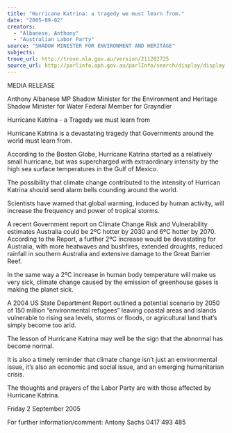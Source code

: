 ```yaml
---
title: "Hurricane Katrina: a tragedy we must learn from."
date: "2005-09-02"
creators:
  - "Albanese, Anthony"
  - "Australian Labor Party"
source: "SHADOW MINISTER FOR ENVIRONMENT AND HERITAGE"
subjects:
trove_url: http://trove.nla.gov.au/version/211282725
source_url: http://parlinfo.aph.gov.au/parlInfo/search/display/display.w3p;query=Id%3A%22media/pressrel/966H6%22
---
```


 

 

 

  MEDIA RELEASE 

 

 Anthony Albanese MP  Shadow Minister for the Environment and Heritage  Shadow Minister for Water  Federal Member for Grayndler   

 

 Hurricane Katrina - a Tragedy we must learn from    

 

 Hurricane Katrina is a devastating tragedy that Governments around the world  must learn from.   

 According to the Boston Globe, Hurricane Katrina started as a relatively small  hurricane, but was supercharged with extraordinary intensity by the high sea  surface temperatures in the Gulf of Mexico.   

 The possibility that climate change contributed to the intensity of Hurrican Katrina  should send alarm bells counding around the world.   

 Scientists have warned that global warming, induced by human activity, will  increase the frequency and power of tropical storms.     

 A recent Government report on Climate Change Risk and Vulnerability estimates  Australia could be 2ºC hotter by 2030 and 6ºC hotter by 2070.  According to the  Report, a further 2ºC increase would be devastating for Australia, with more  heatwaves and bushfires, extended droughts, reduced rainfall in southern  Australia and extensive damage to the Great Barrier Reef.    

 In the same way a 2ºC increase in human body temperature will make us very  sick, climate change caused by the emission of greenhouse gases is making the  planet sick.   

 A 2004 US State Department Report outlined a potential scenario by 2050 of 150  million “environmental refugees” leaving coastal areas and islands vulnerable to  rising sea levels, storms or floods, or agricultural land that’s simply become too  arid.   

 The lesson of Hurricane Katrina may well be the sign that the abnormal has  become normal.     

 It is also a timely reminder that climate change isn’t just an environmental issue,  it’s also an economic and social issue, and an emerging humanitarian crisis.   

 The thoughts and prayers of the Labor Party are with those affected by Hurricane  Katrina.    

 

 

 

 Friday 2 September 2005 

 For further information/comment: Antony Sachs    0417 493 485

 

